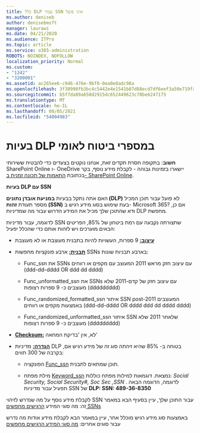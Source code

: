 ```yaml
---
title: כלל DLP עבור SSN אינו פועל
ms.author: deniseb
author: denisebmsft
manager: laurawi
ms.date: 04/21/2020
ms.audience: ITPro
ms.topic: article
ms.service: o365-administration
ROBOTS: NOINDEX, NOFOLLOW
localization_priority: Normal
ms.custom:
- "1242"
- "3200001"
ms.assetid: ac265ee6-c946-476e-9bf0-0ea0e8adc98a
ms.openlocfilehash: 3f30998fb3bc4c5442e4e1541b87d88ecd7df6eef3a50e719fa5014eb86af39c
ms.sourcegitcommit: b5f7da89a650d2915dc652449623c78be6247175
ms.translationtype: MT
ms.contentlocale: he-IL
ms.lasthandoff: 08/05/2021
ms.locfileid: "54004983"
---
```

# <a name="dlp-issues-with-social-security-numbers"></a>בעיות DLP במספרי ביטוח לאומי

**חשוב**: בתקופה חסרת תקדים זאת, אנחנו נוקטים בצעדים כדי להבטיח ששירותי SharePoint Online ו- OneDrive יישארו בזמינות גבוהה - לקבלת מידע נוסף, בקר בכתובת [התאמות של תכונה זמנית ב- SharePoint Online](https://aka.ms/ODSPAdjustments).

**בעיות DLP עם SSN**

האם אתה נתקל בבעיות **במניעת אובדן נתונים (DLP)** לא פועל עבור תוכן המכיל מספר תעודת **זהות (SSN)** בעת שימוש בסוג מידע רגיש ב- Microsoft 365? אם כן, ודא שהתוכן שלך מכיל את המידע הדרוש עבור מה שמדיניות DLP מחפשת. 
  
לדוגמה, עבור מדיניות SSN שתצורתה נקבעה עם רמת ביטחון של 85%, הפריטים הבאים מוערכים ויש לזהות אותם כדי שהכלל יפעיל:
  
- **[עיצוב:](https://docs.microsoft.com/microsoft-365/compliance/sensitive-information-type-entity-definitions#format-80)** 9 ספרות, העשויות להיות בתבנית מעוצבת או לא מעוצבת

- **[תבנית:](https://msconnect.microsoft.com/https:/docs.microsoft.com/office365/securitycompliance/what-the-sensitive-information-types-look-for#pattern-80)** ארבע פונקציות מחפשות SSNs בארבע תבניות שונות:

  - Func_ssn את SSNs עם עיצוב חזק מראש 2011 המעוצב עם מקפים או רווחים (ddd-dd-dddd OR ddd dd dddd)

  - Func_unformatted_ssn את SSNs עם עיצוב חזק של קדם-2011 שלא מעוצבים כ- 9 ספרות רצופות (ddddddddd)

  - Func_randomized_formatted_ssn איתור SSN post-2011 המעוצבים באמצעות מקפים או רווחים (ddd-dd-dddd OR dddd ddd dd dddd dddd)

  - Func_randomized_unformatted_ssn איתור SSN שלאחר 2011 שלא מעוצבים כ- 9 ספרות רצופות (ddddddddd)

- **[Checksum:](https://docs.microsoft.com/microsoft-365/compliance/sensitive-information-type-entity-definitions#checksum-79)** לא, אין 'בדיקת המחאה'

- **[הגדרה:](https://docs.microsoft.com/microsoft-365/compliance/sensitive-information-type-entity-definitions#definition-80)** מדיניות DLP בטוחה ב- 85% שהיא זיהתה סוג זה של מידע רגיש אם, בקרבה של 300 תווים:

  - הפונקציה [Func_ssn](https://docs.microsoft.com/microsoft-365/compliance/sensitive-information-type-entity-definitions#pattern-80) תוכן שמתאים לתבנית.

  - מילת מפתח [Keyword_ssn](https://docs.microsoft.com/microsoft-365/compliance/sensitive-information-type-entity-definitions#keyword_ssn) נמצאת. דוגמאות למילות מפתח כוללות:  *Social Security, Social Security#, Soc Sec ,SSN*  . לדוגמה, הדוגמה הבאה תפעיל עבור מדיניות SSN של **DLP: SSN: 489-36-8350**
  
לקבלת מידע נוסף על מה שנדרש לזיהוי SSN עבור התוכן שלך, עיין בסעיף הבא במאמר זה: מה סוגי המידע [הרגישים מחפשים SSNs](https://docs.microsoft.com/microsoft-365/compliance/sensitive-information-type-entity-definitions#us-social-security-number-ssn)
  
באמצעות סוג מידע רגיש מוכלל אחר, עיין במאמר הבא לקבלת מידע אודות מה נדרש עבור סוגים אחרים: [מה סוגי המידע הרגישים מחפשים](https://docs.microsoft.com/microsoft-365/compliance/sensitive-information-type-entity-definitions)
  